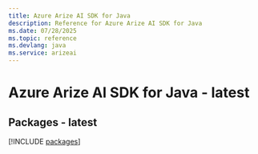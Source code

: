 ```yaml
---
title: Azure Arize AI SDK for Java
description: Reference for Azure Arize AI SDK for Java
ms.date: 07/28/2025
ms.topic: reference
ms.devlang: java
ms.service: arizeai
---
```

# Azure Arize AI SDK for Java - latest
## Packages - latest
[!INCLUDE [packages](arize-ai-index.md)]